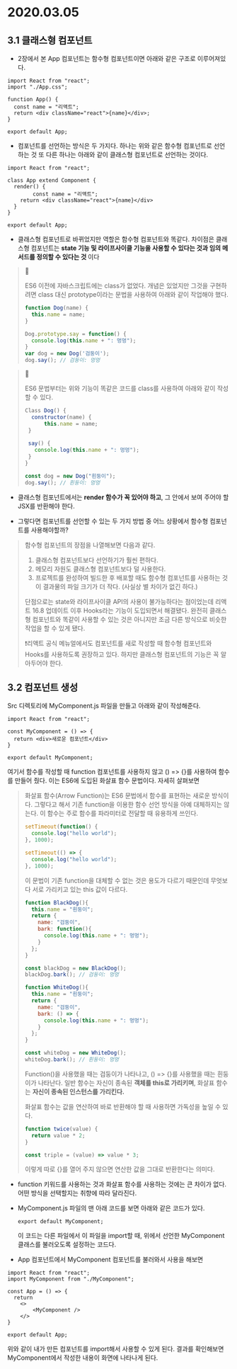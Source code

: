 # 2020.03.05

## 3.1 클래스형 컴포넌트

- 2장에서 본 App 컴포넌트는 함수형 컴포넌트이면 아래와 같은 구조로 이루어져있다.

```react
import React from "react";
import "./App.css";

function App() {
  const name = "리액트";
  return <div className="react">{name}</div>;
}

export default App;
```

- 컴포넌트를 선언하는 방식은 두 가지다. 하나는 위와 같은 함수형 컴포넌트로 선언하는 것 또 다른 하나는 아래와 같이 클래스형 컴포넌트로 선언하는 것이다. 

```react
import React from "react";

class App extend Component {
  render() {
		const name = "리액트";
    return <div className="react">{name}</div>
  }
}

export default App;
```

- 클래스형 컴포넌트로 바뀌었지만 역할은 함수형 컴포넌트와 똑같다. 차이점은 클래스형 컴포넌트는 <b>state 기능 및 라이프사이클 기능을 사용할 수 있다는 것과 임의 메서드를 정의할 수 있다는 것 </b>이다

> 💬
>
> ES6 이전에 자바스크립트에는 class가 없었다. 개념은 있었지만 그것을 구현하려면 class 대신 prototype이라는 문법을 사용하여 아래와 같이 작업해야 했다.
>
> ```javascript
> function Dog(name) {
>   this.name = name;
> }
> 
> Dog.prototype.say = function() {
>   console.log(this.name + ": 멍멍");
> }
> var dog = new Dog('검둥이');
> dog.say(); // 검둥이: 멍멍
> ```

>💬
>
>ES6 문법부터는 위와 기능이 똑같은 코드를 class를 사용하여 아래와 같이 작성할  수 있다.
>
>```javascript
>Class Dog() {
>	constructor(name) {
>		this.name = name;
>  }
>  
>  say() {
>    console.log(this.name + ": 멍멍");
>  }
>}
>
>const dog = new Dog("흰둥이");
>dog.say(); // 흰둥이: 멍멍
>```

- 클래스형 컴포넌트에서는 <b>render 함수가 꼭 있어야 하고</b>, 그 안에서 보여 주어야 할 JSX를 반환해야 한다.

- 그렇다면 컴포넌트를 선언할 수 있는 두 가지 방법 중 어느 상황에서 함수형 컴포넌트를 사용해야할까?

> 함수형 컴포넌트의 장점을 나열해보면 다음과 같다.
>
> 1. 클래스형 컴포넌트보다 선언하기가 훨씬 편하다.
> 2. 메모리 자원도 클래스형 컴포넌트보다 덜 사용한다.
> 3. 프로젝트를 완성하여 빌드한 후 배포할 때도 함수형 컴포넌트를 사용하는 것이 결과물의 파일 크기가 더 작다. (사실상 별 차이가 없긴 하다.)
>
> 단점으로는 state와 라이프사이클 API의 사용이 불가능하다는 점이었는데 리액트 16.8 업데이트 이후 Hooks라는 기능이 도입되면서 해결됐다. 완전히 클래스형 컴포넌트와 똑같이 사용할 수 있는 것은 아니지만 조금 다른 방식으로 비슷한 작업을 할 수 있게 됐다.
>
> ❗️리액트 공식 메뉴얼에서도 컴포넌트를 새로 작성할 때 함수형 컴포넌트와 Hooks를 사용하도록 권장하고 있다. 하지만 클래스형 컴포넌트의 기능은 꼭 알아두어야 한다.

## 3.2 컴포넌트 생성

Src 디렉토리에 MyComponent.js 파일을 만들고 아래와 같이 작성해준다.

```react
import React from "react";

const MyComponent = () => {
  return <div>새로운 컴포넌트</div>
}

export default MyComponent;
```

여기서 함수를 작성할 때 function 컴포넌트를 사용하지 않고 () => {}를 사용하여 함수를 만들어 줬다. 이는 ES6에 도입된 화살표 함수 문법이다. 자세히 살펴보면

> 화살표 함수(Arrow Function)는 ES6 문법에서 함수를 표현하는 새로운 방식이다. 그렇다고 해서 기존 function을 이용한 함수 선언 방식을 아예 대체하지는 않는다. 이 함수는 주로 함수를 파라미터로 전달할 때 유용하게 쓰인다.
>
> ```javascript
> setTimeout(function() {
>   console.log("hello world");
> }, 1000);
> 
> setTimeout(() => {
>   console.log("hello world");
> }, 1000);
> ```
>
> 이 문법이 기존 function을 대체할 수 없는 것은 용도가 다르기 때문인데 무엇보다 서로 가리키고 있는 this 값이 다르다.
>
> ``` javascript
> function BlackDog(){
>   this.name = "흰둥이";
>  	return {
>     name: "검둥이",
>     bark: function(){
>       console.log(this.name + ": 멍멍");
>     }
>   };
> }
> 
> const blackDog = new BlackDog();
> blackDog.bark(); // 검둥이: 멍멍
> 
> function WhiteDog(){
>   this.name = "흰둥이";
>  	return {
>     name: "검둥이",
>     bark: () => {
>       console.log(this.name + ": 멍멍");
>     }
>   };
> }
> 
> const whiteDog = new WhiteDog();
> whiteDog.bark(); // 흰둥이: 멍멍
> ```
>
> Function()을 사용했을 때는 검둥이가 나타나고, () => {}를 사용했을 때는 흰둥이가 나타난다. 일반 함수는 자신이 종속된 <b>객체를 this로 가리키며</b>, 화살표 함수는 <b>자신이 종속된 인스턴스를 가리킨다.</b>
>
> 화살표 함수는 값을 연산하여 바로 반환해야 할 때 사용하면 가독성을 높일 수 있다.
>
> ```javascript
> function twice(value) {
> 	return value * 2;
> }
> 
> const triple = (value) => value * 3;
> ```
>
> 이렇게 따로 {}를 열어 주지 않으면 연산한 값을 그대로 반환한다는 의미다.

- function 키워드를 사용하는 것과 화살표 함수를 사용하는 것에는 큰 차이가 없다. 어떤 방식을 선택할지는 취향에 따라 달라진다.

- MyComponent.js 파일의 맨 아래 코드를 보면 아래와 같은 코드가 있다.

  ```react
  export default MyComponent;
  ```

  이 코드는 다른 파일에서 이 파일을 import할 때, 위에서 선언한 MyComponent 클래스를 불러오도록 설정하는 코드다.

- App 컴포넌트에서 MyComponent 컴포넌트를 불러와서 사용을 해보면

```react
import React from "react";
import MyComponent from "./MyComponent";

const App = () => {
  return 
  	<>
  		<MyComponent />
  	</>
}

export default App;
```

위와 같이 내가 만든 컴포넌트를 import해서 사용할 수 있게 된다. 결과를 확인해보면 MyComponent에서 작성한 내용이 화면에 나타나게 된다.